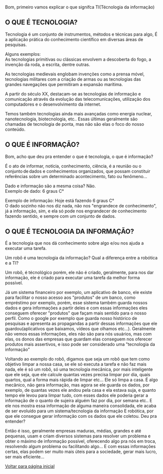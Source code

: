 Bom, primeiro vamos explicar o que signifca TI(Técnologia da informação)  

## O QUE É TECNOLOGIA? 
Tecnologia é um conjunto de instrumentos, métodos e técnicas para algo, É a aplicação prática do conhecimento científico em diversas áreas de pesquisas. <br />

Alguns exemplos: <br />
As tecnologias primitivas ou clássicas envolvem a descoberta do fogo, a invenção da roda, a escrita, dentre outras. <br />

As tecnologias medievais englobam invenções como a prensa móvel, tecnologias militares com a criação de armas ou as tecnologias
das grandes navegações que permitiram a expansão marítima.  <br />

A partir do século XX, destacam-se as tecnologias de informação e comunicação através da evolução das telecomunicações,
utilização dos computadores e o desenvolvimento da internet. <br />

Temos também tecnologias ainda mais avançadas como energia nuclear, nanotecnologia, biotecnologia, etc.. 
Essas últimas geralmente são chamadas de tecnologia de ponta, mas não são elas o foco do nosso conteúdo. <br />

## O QUE É INFORMAÇÃO? 
Bom, acho que deu pra entender o que é tecnologia, o que é informação? <br />

É o ato de informar, notícia, conhecimento, ciência, é a reunião ou o conjunto de dados e conhecimentos organizados, 
que possam constituir referências sobre um determinado acontecimento, fato ou fenômeno... <br />

Dado e informação são a mesma coisa? Não.  <br />
Exemplo de dado: 6 graus C° <br />

Exemplo de informação: Hoje está fazendo 6 graus C° <br />
O dado sozinho não nos diz nada, não nos "engrandece de conhecimento", já a informação, sim,
e ela só pode nos engrandecer de conhecimento fazendo sentido, e sempre com um conjunto de dados. <br />

## O QUE É TECNOLOGIA DA INFORMAÇÃO? 
É a tecnologia que nos dá conhecimento sobre algo e/ou nos ajuda a executar uma tarefa. <br />

Um robô é uma tecnologia da informação? Qual a diferença entre a robótica e a TI? <br />

Um robô, é técnológico porém, ele não é criado, geralmente, para nos dar informação,
ele é criado para executar uma tarefa da melhor forma possível. <br />

Já um sistema financeiro por exemplo, um aplicativo de banco, ele existe para 
facilitar o nosso acesso aos "produtos" de um banco, como empréstimo por exemplo,
porém, esse sistema também guarda nossos dados e gera informações a partir deles e com essas
informações eles conseguem oferecer "produtos" que façam mais sentido para o nosso perfil. 
Como o google por exemplo que guarda nosso histórico de pesquisas e apresenta as propagandas a partir
dessas informações que ele guardou(aplicativos que baixamos, vídeos que olhamos etc...).
Geralmente não vemos essas informações, eles não  são para nós usuários, mas com elas, 
os donos das empresas que guardam elas conseguem nos oferecer produtos mais assertivos, 
e isso pode ser considerado uma "tecnologia da informação" <br />

Voltando ao exemplo do robô, digamos que seja um robô que tem como objetivo limpar a nossa casa, 
se ele só executa a tarefa e não faz mais nada, ele é só um robô, só uma tecnologia mecânica,
por mais inteligente que ele seja, que ele calcule quantas vezes precisa limpar por dia,
quais quartos, qual a forma mais rápida de limpar etc... Ele só limpa a casa.
É algo mecânico, não gera informação, mas agora se ele guarda os dados, por exemplo, de quantas vezes ele andou pela 
casa e ela estava suja, e quanto tempo ele levou para limpar tudo, com esses dados ele poderia gerar a informação de
o quanto de sujeira alguém faz por dia, por semana etc.. E ele nos mostra essa informação de alguma maneira consolidada, 
ele acaba de ser evoluído para um sistema/tecnologia da informação E robótica, por que ele consegue gerar informação com 
os dados que ele coletou. Deu pra entender? <br />

Então é isso, geralmente empresas maduras, médias, grandes e até pequenas, usam e criam diversos sistemas 
para resolver um problema e obter o máximo de informação possível, oferecendo algo pra nós em troca, resolvendo algum problema ou facilitando algo...
E com essas informações certas, elas podem ser muito mais úteis para a sociedade, gerar mais lucro, ser mais eficiente... 
<br />

[Voltar para página inicial](https://github.com/vitorfariaz/guia-web-developer)
